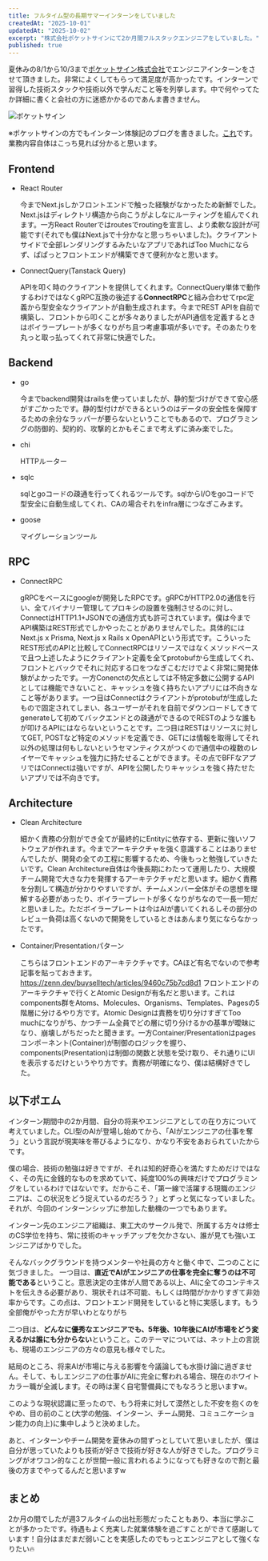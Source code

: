 ```yaml
---
title: フルタイム型の長期サマーインターンをしていました
createdAt: "2025-10-01"
updatedAt: "2025-10-02"
excerpt: "株式会社ポケットサインにて2か月間フルスタックエンジニアをしていました。"
published: true
---
```


夏休みの8/1から10/3まで[ポケットサイン株式会社](https://pocketsign.co.jp/)でエンジニアインターンをさせて頂きました。非常によくしてもらって満足度が高かったです。インターンで習得した技術スタックや技術以外で学んだこと等を列挙します。中で何やってたか詳細に書くと会社の方に迷惑かかるのであんま書きません。

![ポケットサイン](/images/blogs/pocketsign-screenshot.png)

※ポケットサインの方でもインターン体験記のブログを書きました。[これ](https://note.com/pocketsign/n/nac70acea5084)です。業務内容自体はこっち見れば分かると思います。

## Frontend
- React Router

    今までNext.jsしかフロントエンドで触った経験がなかったため新鮮でした。Next.jsはディレクトリ構造から向こうがよしなにルーティングを組んでくれます。一方React Routerではroutesでroutingを宣言し、より柔軟な設計が可能です(それでも僕はNext.jsで十分かなと思っちゃいました)。クライアントサイドで全部レンダリングするみたいなアプリであればToo Muchにならず、ぱぱっとフロントエンドが構築できて便利かなと思います。

- ConnectQuery(Tanstack Query)

    APIを叩く時のクライアントを提供してくれます。ConnectQuery単体で動作するわけではなくgRPC互換の後述する**ConnectRPC**と組み合わせてrpc定義から型安全なクライアントが自動生成されます。今までREST APIを自前で構築し、フロントから叩くことが多々ありましたがAPI通信を定義するときはボイラープレートが多くなりがち且つ考慮事項が多いです。そのあたりを丸っと取っ払ってくれて非常に快適でした。


## Backend
- go

    今までbackend開発はrailsを使っていましたが、静的型づけができて安心感がすごかったです。静的型付けができるというのはデータの安全性を保障するための余分なラッパーが要らないということでもあるので、プログラミングの防御的、契約的、攻撃的とかもそこまで考えずに済み楽でした。

- chi

    HTTPルーター

- sqlc

    sqlとgoコードの疎通を行ってくれるツールです。sqlからI/Oをgoコードで型安全に自動生成してくれ、CAの場合それをinfra層につなぎこみます。

- goose

    マイグレーションツール

## RPC
- ConnectRPC

    gRPCをベースにgoogleが開発したRPCです。gRPCがHTTP2.0の通信を行い、全てバイナリー管理してプロキシの設置を強制させるのに対し、ConnectはHTTP1.1+JSONでの通信方式も許可されています。僕は今までAPI構築はREST形式でしかやったことがありませんでした。具体的にはNext.js x Prisma, Next.js x Rails x OpenAPIという形式です。こういったREST形式のAPIと比較してConnectRPCはリソースではなくメソッドベースで且つ上述したようにクライアント定義を全てprotobufから生成してくれ、フロントとバックでそれに対応する口をつなぎこむだけでよく非常に開発体験がよかったです。一方Conenctの欠点としては不特定多数に公開するAPIとしては機能できないこと、キャッシュを強く持ちたいアプリには不向きなこと等があります。一つ目はConnectはクライアントがprotobufが生成したもので固定されてしまい、各ユーザーがそれを自前でダウンロードしてきてgenerateして初めてバックエンドとの疎通ができるのでRESTのような誰もが叩けるAPIにはならないということです。二つ目はRESTはリソースに対してGET, POSTなど特定のメソッドを定義でき、GETには情報を取得してそれ以外の処理は何もしないというセマンティクスがつくので通信中の複数のレイヤーでキャッシュを強力に持たせることができます。その点でBFFなアプリではConnectは強いですが、APIを公開したりキャッシュを強く持たせたいアプリでは不向きです。

## Architecture
- Clean Architecture

    細かく責務の分割ができ全てが最終的にEntityに依存する、更新に強いソフトウェアが作れます。今までアーキテクチャを強く意識することはありませんでしたが、開発の全ての工程に影響するため、今後もっと勉強していきたいです。Clean Architecture自体は今後長期にわたって運用したり、大規模チーム開発で大きな力を発揮するアーキテクチャだと思います。細かく責務を分割して構造が分かりやすいですが、チームメンバー全体がその思想を理解する必要があったり、ボイラープレートが多くなりがちなので一長一短だと思いました。ただボイラープレートは今はAIが書いてくれるしその部分のレビュー負荷は高くないので開発をしているときはあんまり気にならなかったです。

- Container/Presentationパターン

    こちらはフロントエンドのアーキテクチャです。CAほど有名でないので参考記事を貼っておきます。https://zenn.dev/buyselltech/articles/9460c75b7cd8d1
    フロントエンドのアーキテクチャで行くとAtomic Designが有名だと思います。これはcomponents群をAtoms、Molecules、Organisms、Templates、Pagesの5階層に分けるやり方です。Atomic Designは責務を切り分けすぎてToo muchになりがち、かつチーム全員でどの層に切り分けるかの基準が曖昧になり、崩壊しがちだったと聞きます。一方Container/Presentationはpagesコンポーネント(Container)が制御のロジックを握り、components(Presentation)は制御の関数と状態を受け取り、それ通りにUIを表示するだけというやり方です。責務が明確になり、僕は結構好きでした。

## 以下ポエム
インターン期間中の2か月間、自分の将来やエンジニアとしての在り方について考えていました。CLI型のAIが登場し始めてから、「AIがエンジニアの仕事を奪う」という言説が現実味を帯びるようになり、かなり不安をあおられていたからです。

僕の場合、技術の勉強は好きですが、それは知的好奇心を満たすためだけではなく、その先に金銭的なものを求めていて、純度100%の興味だけでプログラミングをしているわけではないです。だからこそ、「第一線で活躍する現職のエンジニアは、この状況をどう捉えているのだろう？」とずっと気になっていました。それが、今回のインターンシップに参加した動機の一つでもあります。

インターン先のエンジニア組織は、東工大のサークル発で、所属する方々は修士のCS学位を持ち、常に技術のキャッチアップを欠かさない、誰が見ても強いエンジニアばかりでした。

そんなバックグラウンドを持つメンターや社員の方々と働く中で、二つのことに気づきました。
一つ目は、**直近でAIがエンジニアの仕事を完全に奪うのは不可能である**ということ。意思決定の主体が人間である以上、AIに全てのコンテキストを伝えきる必要があり、現状それは不可能、もしくは時間がかかりすぎて非効率からです。この点は、フロントエンド開発をしていると特に実感します。もう全部俺がやった方が早いわとなりがち

二つ目は、**どんなに優秀なエンジニアでも、5年後、10年後にAIが市場をどう変えるかは誰にも分からない**ということ。このテーマについては、ネット上の言説も、現場のエンジニアの方々の意見も様々でした。

結局のところ、将来AIが市場に与える影響を今議論しても水掛け論に過ぎません。そして、もしエンジニアの仕事がAIに完全に奪われる場合、現在のホワイトカラー職が全滅します。その時は潔く自宅警備員にでもなろうと思いますw。

このような現状認識に至ったので、もう将来に対して漠然とした不安を抱くのをやめ、目の前のこと(大学の勉強、インターン、チーム開発、コミュニケーション能力の向上)に集中しようと決めました。

あと、インターンやチーム開発を夏休みの間ずっとしていて思いましたが、僕は自分が思っていたよりも技術が好きで技術が好きな人が好きでした。プログラミングがオワコン的なことが世間一般に言われるようになっても好きなので割と最後の方までやってるんだと思いますw

## まとめ

2か月の間でしたが週3フルタイムの出社形態だったこともあり、本当に学ぶことが多かったです。待遇もよく充実した就業体験を過ごすことができて感謝しています！自分はまだまだ弱いことを実感したのでもっとエンジニアとして強くなりたい🔥
